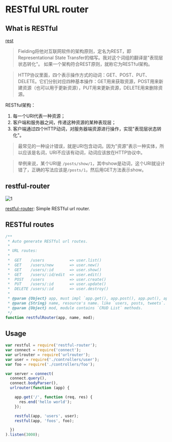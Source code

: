 # RESTful URL router

## What is RESTful

[rest](http://milnk.com/t/rest)

> Fielding将他对互联网软件的架构原则，定名为REST，即Representational State Transfer的缩写。我对这个词组的翻译是"表现层状态转化"。
如果一个架构符合REST原则，就称它为RESTful架构。

> HTTP协议里面，四个表示操作方式的动词：GET、POST、PUT、DELETE。它们分别对应四种基本操作：GET用来获取资源，POST用来新建资源（也可以用于更新资源），PUT用来更新资源，DELETE用来删除资源。

RESTful架构：

1. 每一个URI代表一种资源；
2. 客户端和服务器之间，传递这种资源的某种表现层；
3. 客户端通过四个HTTP动词，对服务器端资源进行操作，实现"表现层状态转化"。

> 最常见的一种设计错误，就是URI包含动词。因为"资源"表示一种实体，所以应该是名词，URI不应该有动词，动词应该放在HTTP协议中。

> 举例来说，某个URI是 `/posts/show/1`，其中show是动词，这个URI就设计错了，正确的写法应该是`/posts/1`，然后用GET方法表示show。

## restful-router

![1](https://raw.github.com/fengmk2/restful-router/master/logo.png)

[restful-router](https://github.com/fengmk2/restful-router): Simple RESTful url router. 

## RESTful routes

```js
/**
 * Auto generate RESTful url routes.
 *
 * URL routes:
 *
 *  GET    /users           => user.list()
 *  GET    /users/new       => user.new()
 *  GET    /users/:id       => user.show()
 *  GET    /users/:id/edit  => user.edit()
 *  POST   /users           => user.create()
 *  PUT    /users/:id       => user.update()
 *  DELETE /users/:id       => user.destroy()
 *
 * @param {Object} app, must impl `app.get(), app.post(), app.put(), app.delete()`.
 * @param {String} name, resource's name. like `users, posts, tweets`.
 * @param {Object} mod, module contains `CRUD List` methods.
 */
function restfulRouter(app, name, mod);
```

## Usage

```js
var restful = require('restful-router');
var connect = require('connect');
var urlrouter = require('urlrouter');
var user = require('./controllers/user');
var foo = require('./controllers/foo');

var server = connect(
  connect.query(),
  connect.bodyParser(),
  urlrouter(function (app) {

    app.get('/', function (req, res) {
      res.end('hello world');
    });

    restful(app, 'users', user);
    restful(app, 'foos', foo);

  })
).listen(3000);
```
